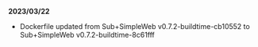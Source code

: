**2023/03/22**

* Dockerfile updated from Sub+SimpleWeb v0.7.2-buildtime-cb10552 to Sub+SimpleWeb v0.7.2-buildtime-8c61fff
